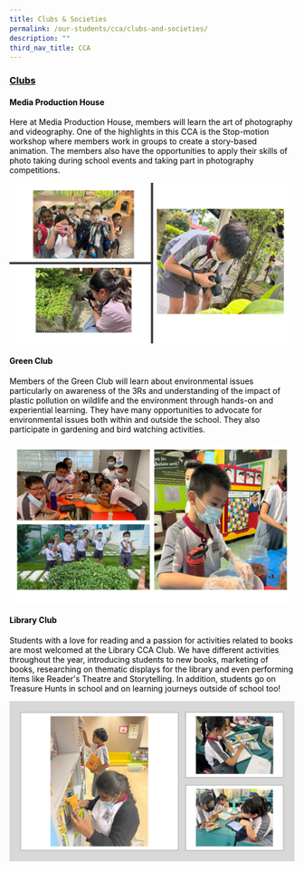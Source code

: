 ```yaml
---
title: Clubs & Societies
permalink: /our-students/cca/clubs-and-societies/
description: ""
third_nav_title: CCA
---
```

<h3><span style="text-decoration: underline; color: #000000;">Clubs</span></h3>
<h4><span style="color: #000000;">Media Production House</span></h4>
<p><span style="color: #000000;">Here at Media Production House, members will learn the art of photography and videography. One of the highlights in this CCA is the Stop-motion workshop where members work in groups to create a story-based animation. The members also have the opportunities to apply their skills of photo taking during school events and taking part in photography competitions.</span></p>

![](/images/MPH1.jpg)
<h4><span style="color: #000000;">Green Club</span></h4>
<p><span style="color: #000000;">Members of the Green Club will learn about environmental issues particularly on awareness of the 3Rs and understanding of the impact of plastic pollution on wildlife and the environment through hands-on and experiential learning. They have many opportunities to advocate for environmental issues both within and outside the school. They also participate in gardening and bird watching activities.</span></p>

![](/images/Green%20Club.jpg)
<h4><span style="color: #000000;">Library Club</span></h4>
<p><span style="color: #000000;">Students with a love for reading and a passion for activities related to books are most welcomed at the Library CCA Club. We have different activities throughout the year, introducing students to new books, marketing of books, researching on thematic displays for the library and even performing items like Reader's Theatre and Storytelling. In addition, students go on Treasure Hunts in school and on learning journeys outside of school too!</span></p>

![](/images/LIbrary%20.jpg)
